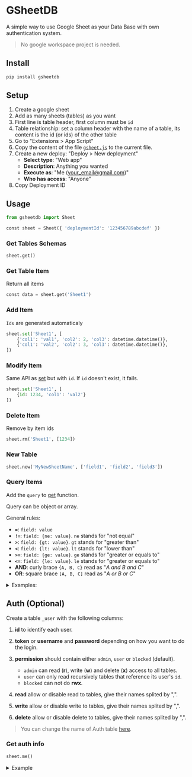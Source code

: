 # GSheetDB

A simple way to use Google Sheet as your Data Base with own authentication system.

> No google workspace project is needed.

## Install

```bash
pip install gsheetdb
```

## Setup

1. Create a google sheet
2. Add as many sheets (tables) as you want
3. First line is table header, first column must be `id`
4. Table relationship: set a column header with the name of a table, its content is the id (or ids) of the other table
5. Go to "Extensions > App Script"
6. Copy the content of the file [`gsheet.js`](/gsheet.js) to the current file.
7. Create a new deploy: "Deploy > New deployment"
    - **Select type**: "Web app"
    - **Description**: Anything you wanted
    - **Execute as**: "Me (your_email@gmail.com)"
    - **Who has access**: "Anyone"
8. Copy Deployment ID

## Usage

```py
from gsheetdb import Sheet

const sheet = Sheet({ 'deploymentId': '123456789abcdef' })
```

### Get Tables Schemas

```py
sheet.get()
```

### Get Table Item

Return all items

```py
const data = sheet.get('Sheet1')
```

### Add Item

`Ids` are generated automaticaly

```py
sheet.set('Sheet1', [
    {'col1': 'val1', 'col2': 2, 'col3': datetime.datetime()},
    {'col1': 'val2', 'col2': 3, 'col3': datetime.datetime()},
])
```

### Modify Item

Same API as [set](#add-item) but with `id`. If `id` doesn't exist, it fails.

```py
sheet.set('Sheet1', [
    {id: 1234, 'col1': 'val2'}
])
```

### Delete Item

Remove by item ids

```py
sheet.rm('Sheet1', [1234])
```

### New Table

```py
sheet.new('MyNewSheetName', ['field1', 'field2', 'field3'])
```

### Query Items

Add the `query` to [get](#get-item) function.

Query can be object or array.

General rules:

- **`=`**: `field: value`
- **`!=`**: `field: {ne: value}`. `ne` stands for "not equal"
- **`>`**: `field: {gt: value}`. `gt` stands for "greater than"
- **`<`**: `field: {lt: value}`. `lt` stands for "lower than"
- **`>=`**: `field: {ge: value}`. `ge` stands for "greater or equals to"
- **`<=`**: `field: {le: value}`. `le` stands for "greater or equals to"
- **AND**: curly brace `{A, B, C}` read as "_A and B and C_"
- **OR**: square brace `[A, B, C]` read as "_A or B or C_"

<details>

<summary> Examples:</summary>

##### Get all items where column `col1` is equal to `123`

```py
sheet.get('Sheet1', {'col1': 123})
```

##### Get all items where column `col1 == 123` **AND** `col2 == 456`

```py
sheet.get('Sheet1', {'col1': 123, 'col2': 456})
```

##### Get all items where column `col1 == 123` **OR** `col1 == 456`

```py
sheet.get('Sheet1', [{'col1': [123, 456]}])
// OR
sheet.get('Sheet1', [{'col1': 123}, {'col1': 456}])
```

##### Get all items where column `col1 > 123`

```py
sheet.get('Sheet1', {'col1': {'gt': 123}})
```

##### Get all items where column `col1 < 123`

```py
sheet.get('Sheet1', {'col1': {'lt': 123}})
```

##### Get all items where column `col1 >= 123`

```py
sheet.get('Sheet1', {'col1': {'ge': 123}})
```

##### Get all items where column `col1 >= 123`

```py
sheet.get('Sheet1', {'col1': {'ge': 123}})
```

##### Get all items from interval `col1 > 123` **AND** `col1 <= 456` (for short `(123, 456]`)

```py
sheet.get('Sheet1', {'col1': {'gt': 123, le: 456}})
```

##### Get all items where `col1` belongs to interval `(1, 3]` **OR** from interval `[14, 16)`

```py
sheet.get('Sheet1', {'col1': [{'gt': 1, le: 3}, {'ge': 14, 'lt': 16}]})
```

##### Get all items where `col1 == 30` **OR** belongs to interval `(1, 3]` **OR** to interval `[14, 16)`

```py
sheet.get('Sheet1', {'col1': [30, {'gt': 1, 'le': 3}, {'ge': 14, 'lt': 16}]})
```

</details>

## Auth (Optional)

Create a table `_user` with the following columns:

1. **id** to identify each user.

2. **token** or **username** and **password** depending on how you want to do the login.

3. **permission** should contain either `admin`, `user` or `blocked` (default).
    - `admin` can read (**r**), write (**w**) and delete (**x**) access to all tables.
    - `user` can only read recursively tables that reference its user's `id`.
    - `blocked` can not do **rwx**.

4. **read** allow or disable read to tables, give their names splited by ",".
5. **write** allow or disable write to tables, give their names splited by ",".
6. **delete** allow or disable delete to tables, give their names splited by ",".

> You can change the name of Auth table [here](src/gsheet.js#L1).

### Get auth info

```py
sheet.me()
```

<details>

<summary>Example</summary>


Table: **_user**
| id | token  | permission | read   | write | delete  |
|----|--------|------------|--------|-------|---------|
|  1 | user01 | admin      |        |       | Table3  |
|  2 | user02 | user       |        |       |         |
|  3 | user03 | block      | Table3 |       |         |

Table: **Table1**
| id | _user | col1 | Table2 |
|----|-------|------|--------|
| 10 |     2 | 123  |    456 |
| 11 |     4 | 321  |    789 |

Table: **Table2**
|  id | my_data |
|-----|---------|
| 456 |     123 |

Table: **Table3**
| id | temperature |
|----|-------------|
| 14 |        43.4 |

`user01` can read, write and delete items from all tables except delete **Table3**.

`user02` can not get **Table2** directly, instead he can ask **Table1**, because it has a reference to him (by its user's id). By asking **Table1** he will only get the entries where column **_user** contains its user's id. In this example he will get the entry `id == 10`. This entry has the column **Table2** which references to a valid entry on **Table2**, so he will get this entry as well. Note that he has no access to **Table3**.

`user03` is blocked by default he can only read **Table3**.

</details>

